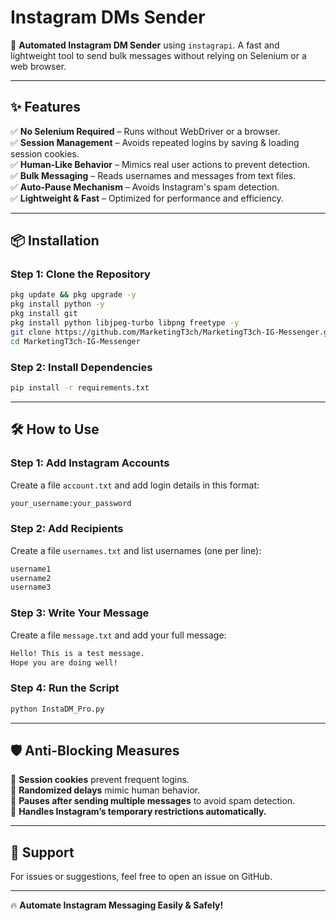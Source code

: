# Instagram DMs Sender

🚀 **Automated Instagram DM Sender** using `instagrapi`. A fast and lightweight tool to send bulk messages without relying on Selenium or a web browser.

---

## ✨ Features
✅ **No Selenium Required** – Runs without WebDriver or a browser.  
✅ **Session Management** – Avoids repeated logins by saving & loading session cookies.  
✅ **Human-Like Behavior** – Mimics real user actions to prevent detection.  
✅ **Bulk Messaging** – Reads usernames and messages from text files.  
✅ **Auto-Pause Mechanism** – Avoids Instagram's spam detection.  
✅ **Lightweight & Fast** – Optimized for performance and efficiency.  

---

## 📦 Installation

### **Step 1: Clone the Repository**
```sh
pkg update && pkg upgrade -y
pkg install python -y
pkg install git
pkg install python libjpeg-turbo libpng freetype -y
git clone https://github.com/MarketingT3ch/MarketingT3ch-IG-Messenger.git
cd MarketingT3ch-IG-Messenger
```

### **Step 2: Install Dependencies**
```sh
pip install -r requirements.txt
```

---

## 🛠️ How to Use

### **Step 1: Add Instagram Accounts**
Create a file `account.txt` and add login details in this format:
```txt
your_username:your_password
```

### **Step 2: Add Recipients**
Create a file `usernames.txt` and list usernames (one per line):
```txt
username1
username2
username3
```

### **Step 3: Write Your Message**
Create a file `message.txt` and add your full message:
```txt
Hello! This is a test message.
Hope you are doing well!
```

### **Step 4: Run the Script**
```sh
python InstaDM_Pro.py
```

---

## 🛡️ Anti-Blocking Measures
🔹 **Session cookies** prevent frequent logins.  
🔹 **Randomized delays** mimic human behavior.  
🔹 **Pauses after sending multiple messages** to avoid spam detection.  
🔹 **Handles Instagram’s temporary restrictions automatically.**  

---

## 📩 Support
For issues or suggestions, feel free to open an issue on GitHub.

---

🔥 **Automate Instagram Messaging Easily & Safely!**

